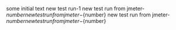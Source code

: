 some initial text
new test run-1
new test run from jmeter-${number}
new test run from jmeter-${number}
new test run from jmeter-${number}
new test run from jmeter-${number}
